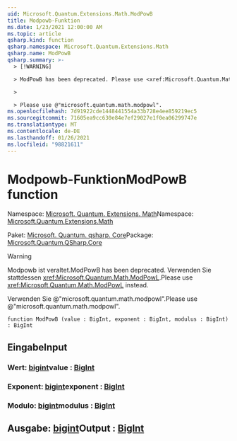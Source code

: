 ```yaml
---
uid: Microsoft.Quantum.Extensions.Math.ModPowB
title: Modpowb-Funktion
ms.date: 1/23/2021 12:00:00 AM
ms.topic: article
qsharp.kind: function
qsharp.namespace: Microsoft.Quantum.Extensions.Math
qsharp.name: ModPowB
qsharp.summary: >-
  > [!WARNING]

  > ModPowB has been deprecated. Please use <xref:Microsoft.Quantum.Math.ModPowL> instead.

  >

  > Please use @"microsoft.quantum.math.modpowl".
ms.openlocfilehash: 7d91922cde1448441554a33b728e4ee859219ec5
ms.sourcegitcommit: 71605ea9cc630e84e7ef29027e1f0ea06299747e
ms.translationtype: MT
ms.contentlocale: de-DE
ms.lasthandoff: 01/26/2021
ms.locfileid: "98821611"
---
```

# <a name="modpowb-function"></a><span data-ttu-id="7f0ea-102">Modpowb-Funktion</span><span class="sxs-lookup"><span data-stu-id="7f0ea-102">ModPowB function</span></span>

<span data-ttu-id="7f0ea-103">Namespace: [Microsoft. Quantum. Extensions. Math](xref:Microsoft.Quantum.Extensions.Math)</span><span class="sxs-lookup"><span data-stu-id="7f0ea-103">Namespace: [Microsoft.Quantum.Extensions.Math](xref:Microsoft.Quantum.Extensions.Math)</span></span>

<span data-ttu-id="7f0ea-104">Paket: [Microsoft. Quantum. qsharp. Core](https://nuget.org/packages/Microsoft.Quantum.QSharp.Core)</span><span class="sxs-lookup"><span data-stu-id="7f0ea-104">Package: [Microsoft.Quantum.QSharp.Core](https://nuget.org/packages/Microsoft.Quantum.QSharp.Core)</span></span>


> [!WARNING]
> <span data-ttu-id="7f0ea-105">Modpowb ist veraltet.</span><span class="sxs-lookup"><span data-stu-id="7f0ea-105">ModPowB has been deprecated.</span></span> <span data-ttu-id="7f0ea-106">Verwenden Sie stattdessen <xref:Microsoft.Quantum.Math.ModPowL>.</span><span class="sxs-lookup"><span data-stu-id="7f0ea-106">Please use <xref:Microsoft.Quantum.Math.ModPowL> instead.</span></span>
>
> <span data-ttu-id="7f0ea-107">Verwenden Sie @"microsoft.quantum.math.modpowl".</span><span class="sxs-lookup"><span data-stu-id="7f0ea-107">Please use @"microsoft.quantum.math.modpowl".</span></span>



```qsharp
function ModPowB (value : BigInt, exponent : BigInt, modulus : BigInt) : BigInt
```


## <a name="input"></a><span data-ttu-id="7f0ea-108">Eingabe</span><span class="sxs-lookup"><span data-stu-id="7f0ea-108">Input</span></span>

### <a name="value--bigint"></a><span data-ttu-id="7f0ea-109">Wert: [bigint](xref:microsoft.quantum.lang-ref.bigint)</span><span class="sxs-lookup"><span data-stu-id="7f0ea-109">value : [BigInt](xref:microsoft.quantum.lang-ref.bigint)</span></span>




### <a name="exponent--bigint"></a><span data-ttu-id="7f0ea-110">Exponent: [bigint](xref:microsoft.quantum.lang-ref.bigint)</span><span class="sxs-lookup"><span data-stu-id="7f0ea-110">exponent : [BigInt](xref:microsoft.quantum.lang-ref.bigint)</span></span>




### <a name="modulus--bigint"></a><span data-ttu-id="7f0ea-111">Modulo: [bigint](xref:microsoft.quantum.lang-ref.bigint)</span><span class="sxs-lookup"><span data-stu-id="7f0ea-111">modulus : [BigInt](xref:microsoft.quantum.lang-ref.bigint)</span></span>





## <a name="output--bigint"></a><span data-ttu-id="7f0ea-112">Ausgabe: [bigint](xref:microsoft.quantum.lang-ref.bigint)</span><span class="sxs-lookup"><span data-stu-id="7f0ea-112">Output : [BigInt](xref:microsoft.quantum.lang-ref.bigint)</span></span>

